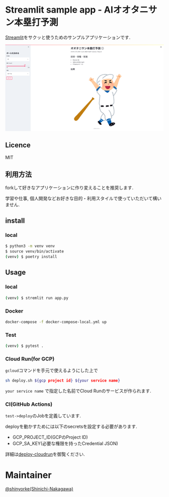 # Streamlit sample app - AIオオタニサン本塁打予測

[Streamlit](https://www.streamlit.io/)をサクッと使うためのサンプルアプリケーションです.

![](document/img/sample.png)

## Licence

MIT

## 利用方法

forkして好きなアプリケーションに作り変えることを推奨します.

学習や仕事, 個人開発などお好きな目的・利用スタイルで使っていただいて構いません.

## install

### local

```bash
$ python3 -m venv venv
$ source venv/bin/activate
(venv) $ poetry install
```

## Usage

### local

```bash
(venv) $ stremlit run app.py
```

### Docker

```bash
docker-compose -f docker-compose-local.yml up
```

### Test

```bash
(venv) $ pytest .
```

### Cloud Run(for GCP)

`gcloud`コマンドを手元で使えるようにした上で

```bash
sh deploy.sh ${gcp project id} ${your service name}
```

`your service name` で指定した名前でCloud Runのサービスが作られます.

### CI(GitHub Actions)

`test->deploy`のJobを定義しています.

deployを動かすためには以下のsecretsを設定する必要があります.

- GCP_PROJECT_ID(GCPのProject ID)
- GCP_SA_KEY(必要な権限を持ったCredential JSON)

詳細は[deploy-cloudrun](https://github.com/google-github-actions/deploy-cloudrun)を御覧ください.

# Maintainer

[@shinyorke(Shinichi-Nakagawa)](https://github.com/Shinichi-Nakagawa)
